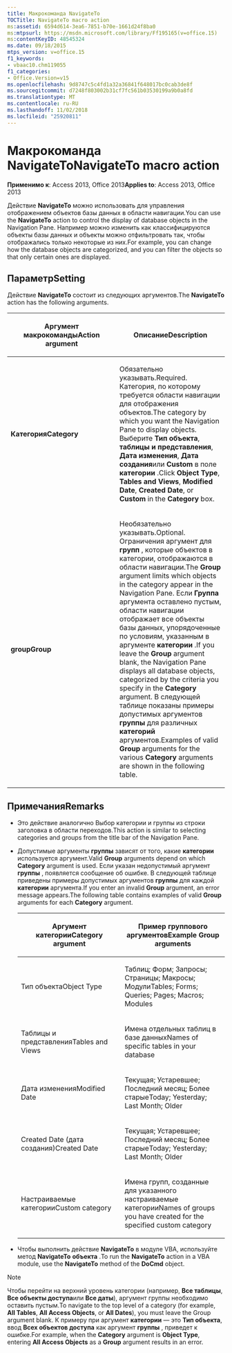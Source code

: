 ```yaml
---
title: Макрокоманда NavigateTo
TOCTitle: NavigateTo macro action
ms:assetid: 6594d614-3ea6-7851-b70e-1661d24f8ba0
ms:mtpsurl: https://msdn.microsoft.com/library/Ff195165(v=office.15)
ms:contentKeyID: 48545324
ms.date: 09/18/2015
mtps_version: v=office.15
f1_keywords:
- vbaac10.chm119055
f1_categories:
- Office.Version=v15
ms.openlocfilehash: 9d8747c5c4fd1a32a36841f648017bc0cab3de8f
ms.sourcegitcommit: d7248f803002b31cf7fc561b03530199a9b0a8fd
ms.translationtype: MT
ms.contentlocale: ru-RU
ms.lasthandoff: 11/02/2018
ms.locfileid: "25920811"
---
```

# <a name="navigateto-macro-action"></a><span data-ttu-id="4f9d9-102">Макрокоманда NavigateTo</span><span class="sxs-lookup"><span data-stu-id="4f9d9-102">NavigateTo macro action</span></span>


<span data-ttu-id="4f9d9-103">**Применимо к**: Access 2013, Office 2013</span><span class="sxs-lookup"><span data-stu-id="4f9d9-103">**Applies to**: Access 2013, Office 2013</span></span>

<span data-ttu-id="4f9d9-104">Действие **NavigateTo** можно использовать для управления отображением объектов базы данных в области навигации.</span><span class="sxs-lookup"><span data-stu-id="4f9d9-104">You can use the **NavigateTo** action to control the display of database objects in the Navigation Pane.</span></span> <span data-ttu-id="4f9d9-105">Например можно изменить как классифицируются объекты базы данных и объекты можно отфильтровать так, чтобы отображались только некоторые из них.</span><span class="sxs-lookup"><span data-stu-id="4f9d9-105">For example, you can change how the database objects are categorized, and you can filter the objects so that only certain ones are displayed.</span></span>

## <a name="setting"></a><span data-ttu-id="4f9d9-106">Параметр</span><span class="sxs-lookup"><span data-stu-id="4f9d9-106">Setting</span></span>

<span data-ttu-id="4f9d9-107">Действие **NavigateTo** состоит из следующих аргументов.</span><span class="sxs-lookup"><span data-stu-id="4f9d9-107">The **NavigateTo** action has the following arguments.</span></span>

<table>
<colgroup>
<col style="width: 50%" />
<col style="width: 50%" />
</colgroup>
<thead>
<tr class="header">
<th><p><span data-ttu-id="4f9d9-108">Аргумент макрокоманды</span><span class="sxs-lookup"><span data-stu-id="4f9d9-108">Action argument</span></span></p></th>
<th><p><span data-ttu-id="4f9d9-109">Описание</span><span class="sxs-lookup"><span data-stu-id="4f9d9-109">Description</span></span></p></th>
</tr>
</thead>
<tbody>
<tr class="odd">
<td><p><span data-ttu-id="4f9d9-110"><strong>Категория</strong></span><span class="sxs-lookup"><span data-stu-id="4f9d9-110"><strong>Category</strong></span></span></p></td>
<td><p><span data-ttu-id="4f9d9-111">Обязательно указывать.</span><span class="sxs-lookup"><span data-stu-id="4f9d9-111">Required.</span></span> <span data-ttu-id="4f9d9-112">Категория, по которому требуется области навигации для отображения объектов.</span><span class="sxs-lookup"><span data-stu-id="4f9d9-112">The category by which you want the Navigation Pane to display objects.</span></span> <span data-ttu-id="4f9d9-113">Выберите <strong>Тип объекта</strong>, <strong>таблицы и представления</strong>, <strong>Дата изменения</strong>, <strong>Дата создания</strong>или <strong>Custom</strong> в поле <strong>категории</strong> .</span><span class="sxs-lookup"><span data-stu-id="4f9d9-113">Click <strong>Object Type</strong>, <strong>Tables and Views</strong>, <strong>Modified Date</strong>, <strong>Created Date</strong>, or <strong>Custom</strong> in the <strong>Category</strong> box.</span></span></p></td>
</tr>
<tr class="even">
<td><p><span data-ttu-id="4f9d9-114"><strong>group</strong></span><span class="sxs-lookup"><span data-stu-id="4f9d9-114"><strong>Group</strong></span></span></p></td>
<td><p><span data-ttu-id="4f9d9-115">Необязательно указывать.</span><span class="sxs-lookup"><span data-stu-id="4f9d9-115">Optional.</span></span> <span data-ttu-id="4f9d9-116">Ограничения аргумент для <strong>групп</strong> , которые объектов в категории, отображаются в области навигации.</span><span class="sxs-lookup"><span data-stu-id="4f9d9-116">The <strong>Group</strong> argument limits which objects in the category appear in the Navigation Pane.</span></span> <span data-ttu-id="4f9d9-117">Если <strong>Группа</strong> аргумента оставлено пустым, области навигации отображает все объекты базы данных, упорядоченные по условиям, указанным в аргументе <strong>категории</strong> .</span><span class="sxs-lookup"><span data-stu-id="4f9d9-117">If you leave the <strong>Group</strong> argument blank, the Navigation Pane displays all database objects, categorized by the criteria you specify in the <strong>Category</strong> argument.</span></span> <span data-ttu-id="4f9d9-118">В следующей таблице показаны примеры допустимых аргументов <strong>группы</strong> для различных <strong>категорий</strong> аргументов.</span><span class="sxs-lookup"><span data-stu-id="4f9d9-118">Examples of valid <strong>Group</strong> arguments for the various <strong>Category</strong> arguments are shown in the following table.</span></span></p></td>
</tr>
</tbody>
</table>


## <a name="remarks"></a><span data-ttu-id="4f9d9-119">Примечания</span><span class="sxs-lookup"><span data-stu-id="4f9d9-119">Remarks</span></span>

  - <span data-ttu-id="4f9d9-120">Это действие аналогично Выбор категории и группы из строки заголовка в области переходов.</span><span class="sxs-lookup"><span data-stu-id="4f9d9-120">This action is similar to selecting categories and groups from the title bar of the Navigation Pane.</span></span>

  - <span data-ttu-id="4f9d9-121">Допустимые аргументы **группы** зависят от того, какие **категории** используется аргумент.</span><span class="sxs-lookup"><span data-stu-id="4f9d9-121">Valid **Group** arguments depend on which **Category** argument is used.</span></span> <span data-ttu-id="4f9d9-122">Если указан недопустимый аргумент **группы** , появляется сообщение об ошибке. В следующей таблице приведены примеры допустимых аргументов **группы** для каждой **категории** аргумента.</span><span class="sxs-lookup"><span data-stu-id="4f9d9-122">If you enter an invalid **Group** argument, an error message appears.The following table contains examples of valid **Group** arguments for each **Category** argument.</span></span>
    
    <table>
    <colgroup>
    <col style="width: 50%" />
    <col style="width: 50%" />
    </colgroup>
    <thead>
    <tr class="header">
    <th><p><span data-ttu-id="4f9d9-123">Аргумент категории</span><span class="sxs-lookup"><span data-stu-id="4f9d9-123">Category argument</span></span></p></th>
    <th><p><span data-ttu-id="4f9d9-124">Пример группового аргументов</span><span class="sxs-lookup"><span data-stu-id="4f9d9-124">Example Group arguments</span></span></p></th>
    </tr>
    </thead>
    <tbody>
    <tr class="odd">
    <td><p><span data-ttu-id="4f9d9-125">Тип объекта</span><span class="sxs-lookup"><span data-stu-id="4f9d9-125">Object Type</span></span></p></td>
    <td><p><span data-ttu-id="4f9d9-126">Таблиц; Форм; Запросы; Страницы; Макросы; Модули</span><span class="sxs-lookup"><span data-stu-id="4f9d9-126">Tables; Forms; Queries; Pages; Macros; Modules</span></span></p></td>
    </tr>
    <tr class="even">
    <td><p><span data-ttu-id="4f9d9-127">Таблицы и представления</span><span class="sxs-lookup"><span data-stu-id="4f9d9-127">Tables and Views</span></span></p></td>
    <td><p><span data-ttu-id="4f9d9-128">Имена отдельных таблиц в базе данных</span><span class="sxs-lookup"><span data-stu-id="4f9d9-128">Names of specific tables in your database</span></span></p></td>
    </tr>
    <tr class="odd">
    <td><p><span data-ttu-id="4f9d9-129">Дата изменения</span><span class="sxs-lookup"><span data-stu-id="4f9d9-129">Modified Date</span></span></p></td>
    <td><p><span data-ttu-id="4f9d9-130">Текущая; Устаревшее; Последний месяц; Более старые</span><span class="sxs-lookup"><span data-stu-id="4f9d9-130">Today; Yesterday; Last Month; Older</span></span></p></td>
    </tr>
    <tr class="even">
    <td><p><span data-ttu-id="4f9d9-131">Created Date (дата создания)</span><span class="sxs-lookup"><span data-stu-id="4f9d9-131">Created Date</span></span></p></td>
    <td><p><span data-ttu-id="4f9d9-132">Текущая; Устаревшее; Последний месяц; Более старые</span><span class="sxs-lookup"><span data-stu-id="4f9d9-132">Today; Yesterday; Last Month; Older</span></span></p></td>
    </tr>
    <tr class="odd">
    <td><p><span data-ttu-id="4f9d9-133">Настраиваемые категории</span><span class="sxs-lookup"><span data-stu-id="4f9d9-133">Custom category</span></span></p></td>
    <td><p><span data-ttu-id="4f9d9-134">Имена групп, созданные для указанного настраиваемые категории</span><span class="sxs-lookup"><span data-stu-id="4f9d9-134">Names of groups you have created for the specified custom category</span></span></p></td>
    </tr>
    </tbody>
    </table>


  - <span data-ttu-id="4f9d9-135">Чтобы выполнить действие **NavigateTo** в модуле VBA, используйте метод **NavigateTo** **объекта** .</span><span class="sxs-lookup"><span data-stu-id="4f9d9-135">To run the **NavigateTo** action in a VBA module, use the **NavigateTo** method of the **DoCmd** object.</span></span>


> [!NOTE]
> <P><span data-ttu-id="4f9d9-136">Чтобы перейти на верхний уровень категории (например, <STRONG>Все таблицы</STRONG>, <STRONG>Все объекты доступа</STRONG>или <STRONG>Все даты</STRONG>), аргумент группы необходимо оставить пустым.</span><span class="sxs-lookup"><span data-stu-id="4f9d9-136">To navigate to the top level of a category (for example, <STRONG>All Tables</STRONG>, <STRONG>All Access Objects</STRONG>, or <STRONG>All Dates</STRONG>), you must leave the Group argument blank.</span></span> <span data-ttu-id="4f9d9-137">К примеру при аргумент <STRONG>категории</STRONG> — это <STRONG>Тип объекта</STRONG>, ввод <STRONG>Всех объектов доступа</STRONG> как аргумент <STRONG>группы</STRONG> , приведет к ошибке.</span><span class="sxs-lookup"><span data-stu-id="4f9d9-137">For example, when the <STRONG>Category</STRONG> argument is <STRONG>Object Type</STRONG>, entering <STRONG>All Access Objects</STRONG> as a <STRONG>Group</STRONG> argument results in an error.</span></span></P>


